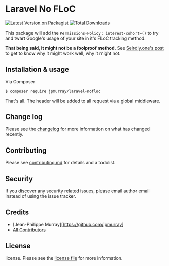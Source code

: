 # Laravel No FLoC

[![Latest Version on Packagist][ico-version]][link-packagist]
[![Total Downloads][ico-downloads]][link-downloads]

This package will add the `Permissions-Policy: interest-cohort=()` to try and twart Google's usage of your site in it's FLoC tracking method.

**That being said, it might not be a foolproof method.** See [Seirdly.one's post](https://seirdy.one/2021/04/16/permissions-policy-floc-misinfo.html) to get to know why it might work well, why it might not.

## Installation & usage

Via Composer

``` bash
$ composer require jpmurray/laravel-nofloc
```

That's all. The header will be added to all request via a global middleware.

## Change log

Please see the [changelog](changelog.md) for more information on what has changed recently.

## Contributing

Please see [contributing.md](contributing.md) for details and a todolist.

## Security

If you discover any security related issues, please email author email instead of using the issue tracker.

## Credits

- [Jean-Philippe Murray][https://github.com/jpmurray]
- [All Contributors][link-contributors]

## License

license. Please see the [license file](license.md) for more information.

[ico-version]: https://img.shields.io/packagist/v/jpmurray/laravel-nofloc.svg?style=flat-square
[ico-downloads]: https://img.shields.io/packagist/dt/jpmurray/laravel-nofloc.svg?style=flat-square
[ico-travis]: https://img.shields.io/travis/jpmurray/laravel-nofloc/master.svg?style=flat-square
[ico-styleci]: https://styleci.io/repos/12345678/shield

[link-packagist]: https://packagist.org/packages/jpmurray/laravel-nofloc
[link-downloads]: https://packagist.org/packages/jpmurray/laravel-nofloc
[link-travis]: https://travis-ci.org/jpmurray/laravel-nofloc
[link-styleci]: https://styleci.io/repos/12345678
[link-author]: https://github.com/jpmurray
[link-contributors]: ../../contributors
